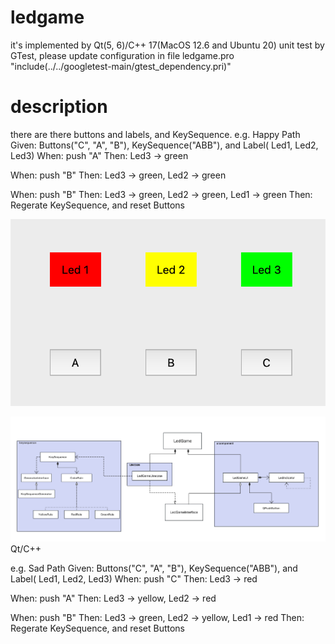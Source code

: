 # ledgame
it's implemented by Qt(5, 6)/C++ 17(MacOS 12.6 and Ubuntu 20)
unit test by GTest, please update configuration in file ledgame.pro "include(../../googletest-main/gtest_dependency.pri)"

# description
there are there buttons and labels, and KeySequence.
e.g. Happy Path
Given: Buttons("C", "A", "B"), KeySequence("ABB"), and Label( Led1, Led2, Led3)
When: push "A"
Then: Led3 -> green

When: push "B"
Then: Led3 -> green, Led2 -> green

When: push "B"
Then: Led3 -> green, Led2 -> green, Led1 -> green
Then: Regerate KeySequence, and reset Buttons

![Effect](https://github.com/ronoaer/ledgame/blob/main/ui.png)

![Framework](https://github.com/ronoaer/ledgame/blob/main/framework.png)
Qt/C++

e.g. Sad Path
Given: Buttons("C", "A", "B"), KeySequence("ABB"), and Label( Led1, Led2, Led3)
When: push "C"
Then: Led3 -> red

When: push "A"
Then: Led3 -> yellow, Led2 -> red

When: push "B"
Then: Led3 -> green, Led2 -> yellow, Led1 -> red
Then: Regerate KeySequence, and reset Buttons
